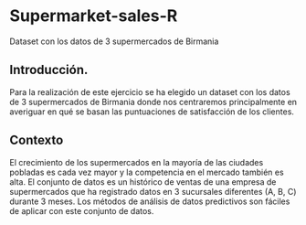 # Supermarket-sales-R
Dataset con los datos de 3 supermercados de Birmania
## Introducción.

Para la realización de este ejercicio se ha elegido un dataset con los datos de 3 supermercados de Birmania donde nos centraremos principalmente en averiguar en qué se basan las puntuaciones de satisfacción de los clientes.

## Contexto

El crecimiento de los supermercados en la mayoría de las ciudades pobladas es cada vez mayor y la competencia en el mercado también es alta. El conjunto de datos es un histórico de ventas de una empresa de supermercados que ha registrado datos en 3 sucursales diferentes (A, B, C) durante 3 meses. Los métodos de análisis de datos predictivos son fáciles de aplicar con este conjunto de datos.
